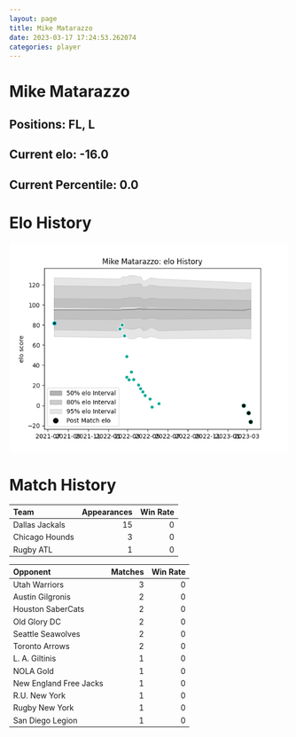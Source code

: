 ```yaml
---  
layout: page  
title: Mike Matarazzo  
date: 2023-03-17 17:24:53.262074  
categories: player  
---
```

# Mike Matarazzo

## Positions: FL, L

## Current elo: -16.0

## Current Percentile: 0.0

# Elo History


![elo history](history_MikeMatarazzo.png)
# Match History


| Team           |   Appearances |   Win Rate |
|:---------------|--------------:|-----------:|
| Dallas Jackals |            15 |          0 |
| Chicago Hounds |             3 |          0 |
| Rugby ATL      |             1 |          0 |

| Opponent               |   Matches |   Win Rate |
|:-----------------------|----------:|-----------:|
| Utah Warriors          |         3 |          0 |
| Austin Gilgronis       |         2 |          0 |
| Houston SaberCats      |         2 |          0 |
| Old Glory DC           |         2 |          0 |
| Seattle Seawolves      |         2 |          0 |
| Toronto Arrows         |         2 |          0 |
| L. A. Giltinis         |         1 |          0 |
| NOLA Gold              |         1 |          0 |
| New England Free Jacks |         1 |          0 |
| R.U. New York          |         1 |          0 |
| Rugby New York         |         1 |          0 |
| San Diego Legion       |         1 |          0 |